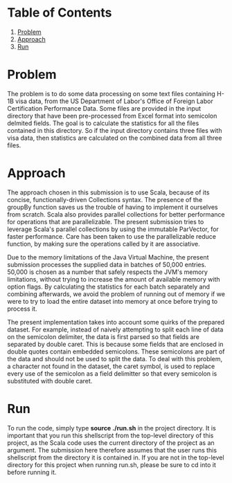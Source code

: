 # Table of Contents
1. [Problem](README.md#problem)
2. [Approach](README.md#approach)
3. [Run](README.md#run)

# Problem
The problem is to do some data processing on some text files containing H-1B visa data, from the US Department of Labor's Office of Foreign Labor Certification Performance Data. Some files are provided in the input directory that have been pre-processed from Excel format into semicolon delmited fields. The goal is to calculate the statistics for all the files contained in this directory. So if the input directory contains three files with visa data, then statistics are calculated on the combined data from all three files.

# Approach
The approach chosen in this submission is to use Scala, because of its concise, functionally-driven Collections syntax. The presence of the groupBy function saves us the trouble of having to implement it ourselves from scratch. Scala also provides parallel collections for better performance for operations that are parallelizable. The present submission tries to leverage Scala's parallel collections by using the immutable ParVector, for faster performance. Care has been taken to use the parallelizable reduce function, by making sure the operations called by it are associative.

Due to the memory limitations of the Java Virtual Machine, the present submission processes the supplied data in batches of 50,000 entries. 50,000 is chosen as a number that safely respects the JVM's memory limitations, without trying to increase the amount of available memory with option flags. By calculating the statistics for each batch separately and combining afterwards, we avoid the problem of running out of memory if we were to try to load the entire dataset into memory at once before trying to process it.

The present implementation takes into account some quirks of the prepared dataset. For example, instead of naively attempting to split each line of data on the semicolon delimiter, the data is first parsed so that fields are separated by double caret. This is because some fields that are enclosed in double quotes contain embedded semicolons. These semicolons are part of the data and should not be used to split the data. To deal with this problem, a character not found in the dataset, the caret symbol, is used to replace every use of the semicolon as a field delimitter so that every semicolon is substituted with double caret.

# Run
To run the code, simply type **source ./run.sh** in the project directory. It is important that you run this shellscript from the top-level directory of this project, as the Scala code uses the current directory of the project as an argument. The submission here therefore assumes that the user runs this shellscript from the directory it is contained in. If you are not in the top-level directory for this project when running run.sh, please be sure to cd into it before running it.
